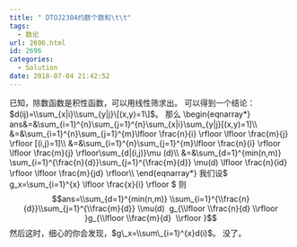```yaml
---
title: " DTOJ2304约数个数和\t\t"
tags:
  - 数论
url: 2696.html
id: 2696
categories:
  - Solution
date: 2018-07-04 21:42:52
---
```


已知，除数函数是积性函数，可以用线性筛求出。 可以得到一个结论：$d(ij)=\\sum_{x|i}\\sum_{y|j}\[(x,y)=1\]$。 那么 \\begin{eqnarray*} ans&=&\\sum_{i=1}^{n}\\sum_{j=1}^{n}\\sum_{x|i}\\sum_{y|j}\[(x,y)=1\]\\\ &=&\\sum_{i=1}^{n}\\sum_{j=1}^{m}\\lfloor \\frac{n}{i} \\rfloor \\lfloor \\frac{m}{j} \\rfloor \[(i,j)=1\]\\\ &=&\\sum_{i=1}^{n}\\sum_{j=1}^{m}\\lfloor \\frac{n}{i} \\rfloor \\lfloor \\frac{m}{j} \\rfloor\\sum_{d|(i,j)}\\mu (d)\\\ &=&\\sum_{d=1}^{min(n,m)} \\sum_{i=1}^{\\frac{n}{d}}\\sum_{j=1}^{\\frac{m}{d}} \\mu(d) \\lfloor \\frac{n}{id} \\rfloor \\lfloor \\frac{m}{jd} \\rfloor\\\ \\end{eqnarray*} 我们设$ g\_x=\\sum\_{i=1}^{x} \\lfloor \\frac{x}{i} \\rfloor $ 则$$ans=\\sum_{d=1}^{min(n,m)} \\sum_{i=1}^{\\frac{n}{d}}\\sum_{j=1}^{\\frac{m}{d}} \\mu(d)  g_{\\lfloor \\frac{n}{d} \\rfloor }g_{\\lfloor \\frac{m}{d}  \\rfloor }$$ 然后这时，细心的你会发现，$g\_x=\\sum\_{i=1}^{x}d(i)$。 没了。